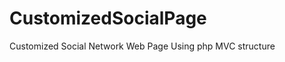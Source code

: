 CustomizedSocialPage
====================

Customized Social Network Web Page Using php MVC structure
